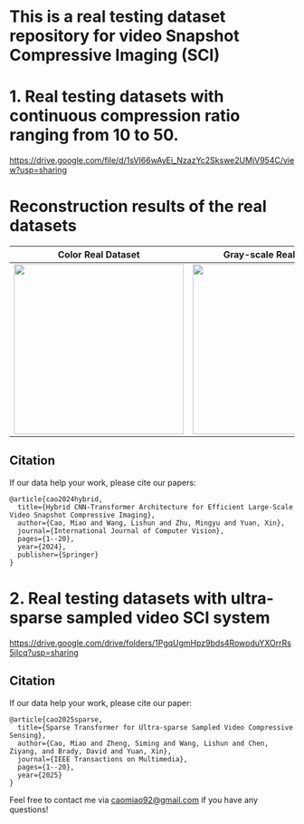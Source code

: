 # This is a real testing dataset repository for video Snapshot Compressive Imaging (SCI)

# 1.  Real testing datasets with continuous compression ratio ranging from 10 to 50.

https://drive.google.com/file/d/1sVI66wAyEi_NzazYc2Skswe2UMjV954C/view?usp=sharing

# Reconstruction results of the real datasets

|             Color Real Dataset              |              Gray-scale Real Dataset            |   
| :-----------------------------: | :------------------------------: | 
| <img src="./figure/color_real.gif"  height=300 width=300> | <img src="./figure/gray_real.gif" width=300 height=300> 

## Citation
If our data help your work, please cite our papers:
```
@article{cao2024hybrid,
  title={Hybrid CNN-Transformer Architecture for Efficient Large-Scale Video Snapshot Compressive Imaging},
  author={Cao, Miao and Wang, Lishun and Zhu, Mingyu and Yuan, Xin},
  journal={International Journal of Computer Vision},
  pages={1--20},
  year={2024},
  publisher={Springer}
}
```
# 2. Real testing datasets with ultra-sparse sampled video SCI system

https://drive.google.com/drive/folders/1PgqUgmHpz9bds4RowoduYXOrrRs5jIcq?usp=sharing

## Citation
If our data help your work, please cite our paper:
```
@article{cao2025sparse,
  title={Sparse Transformer for Ultra-sparse Sampled Video Compressive Sensing},
  author={Cao, Miao and Zheng, Siming and Wang, Lishun and Chen, Ziyang, and Brady, David and Yuan, Xin},
  journal={IEEE Transactions on Multimedia},
  pages={1--20},
  year={2025}
}
```

Feel free to contact me via caomiao92@gmail.com if you have any questions!
